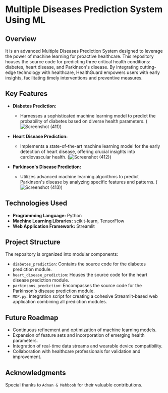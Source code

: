 # Multiple Diseases Prediction System Using ML


## Overview

It is an advanced Multiple Diseases Prediction System designed to leverage the power of machine learning for proactive healthcare. This repository houses the source code for predicting three critical health conditions: diabetes, heart disease, and Parkinson's disease. By integrating cutting-edge technology with healthcare, HealthGuard empowers users with early insights, facilitating timely interventions and preventive measures.

## Key Features

- **Diabetes Prediction:**
  - Harnesses a sophisticated machine learning model to predict the probability of diabetes based on diverse health parameters.
  (![Screenshot (411)](https://github.com/mohammmed-azeez/Travel-and-Tourism-Management-System/assets/85385770/331aada8-ec15-422b-bdf0-95d6b51a2f28))

- **Heart Disease Prediction:**
  - Implements a state-of-the-art machine learning model for the early detection of heart disease, offering crucial insights into cardiovascular health.
  (![Screenshot (412)](https://github.com/mohammmed-azeez/Travel-and-Tourism-Management-System/assets/85385770/8664c04a-0323-49fd-9808-2b958392b891))

- **Parkinson's Disease Prediction:**
  - Utilizes advanced machine learning algorithms to predict Parkinson's disease by analyzing specific features and patterns.
  (![Screenshot (413)](https://github.com/mohammmed-azeez/Travel-and-Tourism-Management-System/assets/85385770/b9ede6a8-6458-4c42-b2cc-2427cbc4d2ed))

## Technologies Used

- **Programming Language:** Python
- **Machine Learning Libraries:** scikit-learn, TensorFlow
- **Web Application Framework:** Streamlit

## Project Structure

The repository is organized into modular components:

- `diabetes_prediction`: Contains the source code for the diabetes prediction module.
- `heart_disease_prediction`: Houses the source code for the heart disease prediction module.
- `parkinsons_prediction`: Encompasses the source code for the Parkinson's disease prediction module.
- `MDP.py`: Integration script for creating a cohesive Streamlit-based web application combining all prediction modules.

## Future Roadmap

- Continuous refinement and optimization of machine learning models.
- Expansion of feature sets and incorporation of emerging health parameters.
- Integration of real-time data streams and wearable device compatibility.
- Collaboration with healthcare professionals for validation and improvement.

## Acknowledgments

Special thanks to `Adnan & Mehboob` for their valuable contributions.

  

